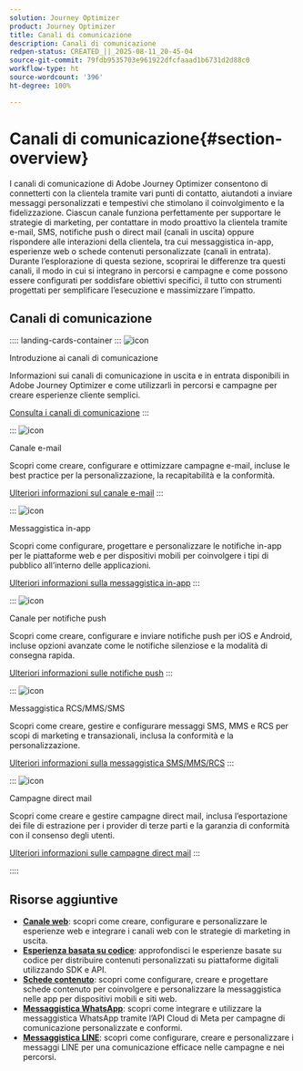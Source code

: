 ```yaml
---
solution: Journey Optimizer
product: Journey Optimizer
title: Canali di comunicazione
description: Canali di comunicazione
redpen-status: CREATED_||_2025-08-11_20-45-04
source-git-commit: 79fdb9535703e961922dfcfaaad1b6731d2d88c0
workflow-type: ht
source-wordcount: '396'
ht-degree: 100%

---
```



# Canali di comunicazione{#section-overview}

I canali di comunicazione di Adobe Journey Optimizer consentono di connetterti con la clientela tramite vari punti di contatto, aiutandoti a inviare messaggi personalizzati e tempestivi che stimolano il coinvolgimento e la fidelizzazione. Ciascun canale funziona perfettamente per supportare le strategie di marketing, per contattare in modo proattivo la clientela tramite e-mail, SMS, notifiche push o direct mail (canali in uscita) oppure rispondere alle interazioni della clientela, tra cui messaggistica in-app, esperienze web o schede contenuti personalizzate (canali in entrata). Durante l’esplorazione di questa sezione, scoprirai le differenze tra questi canali, il modo in cui si integrano in percorsi e campagne e come possono essere configurati per soddisfare obiettivi specifici, il tutto con strumenti progettati per semplificare l’esecuzione e massimizzare l’impatto.

## Canali di comunicazione

:::: landing-cards-container
:::
![icon](https://cdn.experienceleague.adobe.com/icons/book.svg?lang=it)

Introduzione ai canali di comunicazione

Informazioni sui canali di comunicazione in uscita e in entrata disponibili in Adobe Journey Optimizer e come utilizzarli in percorsi e campagne per creare esperienze cliente semplici.

[Consulta i canali di comunicazione](../using/channels/gs-channels.md)
:::

:::
![icon](https://cdn.experienceleague.adobe.com/icons/envelope.svg?lang=it)

Canale e-mail

Scopri come creare, configurare e ottimizzare campagne e-mail, incluse le best practice per la personalizzazione, la recapitabilità e la conformità.

[Ulteriori informazioni sul canale e-mail](email-landing-page.md)
:::

:::
![icon](https://cdn.experienceleague.adobe.com/icons/mobile.svg?lang=it)

Messaggistica in-app

Scopri come configurare, progettare e personalizzare le notifiche in-app per le piattaforme web e per dispositivi mobili per coinvolgere i tipi di pubblico all’interno delle applicazioni.

[Ulteriori informazioni sulla messaggistica in-app](in-app-landing-page.md)
:::

:::
![icon](https://cdn.experienceleague.adobe.com/icons/bell.svg?lang=it)

Canale per notifiche push

Scopri come creare, configurare e inviare notifiche push per iOS e Android, incluse opzioni avanzate come le notifiche silenziose e la modalità di consegna rapida.

[Ulteriori informazioni sulle notifiche push](push-landing-page.md)
:::

:::
![icon](https://cdn.experienceleague.adobe.com/icons/comment-dots.svg?lang=it)

Messaggistica RCS/MMS/SMS

Scopri come creare, gestire e configurare messaggi SMS, MMS e RCS per scopi di marketing e transazionali, inclusa la conformità e la personalizzazione.

[Ulteriori informazioni sulla messaggistica SMS/MMS/RCS](sms-landing-page.md)
:::

:::
![icon](https://cdn.experienceleague.adobe.com/icons/mail-bulk.svg?lang=it)

Campagne direct mail

Scopri come creare e gestire campagne direct mail, inclusa l’esportazione dei file di estrazione per i provider di terze parti e la garanzia di conformità con il consenso degli utenti.

[Ulteriori informazioni sulle campagne direct mail](direct-mail-landing-page.md)
:::

::::


## Risorse aggiuntive

- **[Canale web](web-landing-page.md)**: scopri come creare, configurare e personalizzare le esperienze web e integrare i canali web con le strategie di marketing in uscita.
- **[Esperienza basata su codice](code-based-experience-landing-page.md)**: approfondisci le esperienze basate su codice per distribuire contenuti personalizzati su piattaforme digitali utilizzando SDK e API.
- **[Schede contenuto](content-card-landing-page.md)**: scopri come configurare, creare e progettare schede contenuto per coinvolgere e personalizzare la messaggistica nelle app per dispositivi mobili e siti web.
- **[Messaggistica WhatsApp](whatsapp-landing-page.md)**: scopri come integrare e utilizzare la messaggistica WhatsApp tramite l’API Cloud di Meta per campagne di comunicazione personalizzate e conformi.
- **[Messaggistica LINE](line-landing-page.md)**: scopri come configurare, creare e personalizzare i messaggi LINE per una comunicazione efficace nelle campagne e nei percorsi.
